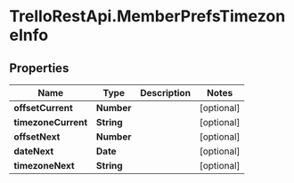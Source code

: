 # TrelloRestApi.MemberPrefsTimezoneInfo

## Properties

Name | Type | Description | Notes
------------ | ------------- | ------------- | -------------
**offsetCurrent** | **Number** |  | [optional] 
**timezoneCurrent** | **String** |  | [optional] 
**offsetNext** | **Number** |  | [optional] 
**dateNext** | **Date** |  | [optional] 
**timezoneNext** | **String** |  | [optional] 


